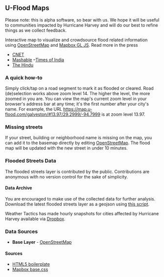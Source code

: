 ## U-Flood Maps
Please note: this is alpha software, so bear with us. We hope it will be useful to communities impacted by Hurricane Harvey and will do our best to refine things as we collect feedback.

Interactive map to visualize and crowdsource flood related information using [OpenStreetMap](http://openstreetmap.in/#5/22.147/79.102) and [Mapbox GL JS](https://www.mapbox.com/mapbox-gl-js/). Read more in the press

- [CNET](https://www.cnet.com/news/maps-of-houstons-floods-shows-its-worse-than-you-thought-hurricane-harvey/)
- [Mashable](http://mashable.com/2017/08/30/crowdsource-map-u-flood-tracks-harvey-flooding/#WWljEZGHGmqF)
–[Times of India](http://timesofindia.indiatimes.com/tech/apps/Bangalore-techies-build-app-to-help-Chennai-flood-victims/articleshow/50039041.cms)
- [The Hindu](http://www.thehindu.com/news/cities/chennai/crowdsourced-map-to-mark-inundated-areas/article7935008.ece)

### A quick how-to
Simply click/tap on a road segment to mark it as flooded or cleared. Road (de)selection works above zoom level 14. The higher the level, the more zoomed in you are. You can view the map's current zoom level in your browser's address bar at any time; it's the first number after your city's name. For example, the URL https://map.u-flood.com/galveston/#13.97/29.2999/-94.7999 is at zoom level 13.97.

### Missing streets
If your street, building or neighborhood name is missing on the map, you can add it to the basemap directly by editing [OpenStreetMap](http://tasks.openstreetmap.us/). The flood map will be updated with the new street in under 10 minutes.

### Flooded Streets Data
The flooded streets layer is contributed by the public. Contributions are anonymous with no version control for the sake of simplicity.

#### Data Archive
You are encouraged to make use of the collected data for further analysis. Download the latest flooded streets layer as a geojson using [this script](https://github.com/tailwindlabs/flood-map/blob/gh-pages/snapshot/uflood-snapshot.py).

Weather Tactics has made hourly snapshots for cities affected by Hurricane Harvey available via [Dropbox](https://www.dropbox.com/sh/525vvot1fe56941/AABRuDQF9qqHs-7B4GNDAdxTa?dl=0).

### Data Sources
- **Base Layer** - [OpenStreetMap](http://osm.org)

#### Sources
- [HTML5 boilerplate](https://github.com/h5bp/html5-boilerplate)
- [Mapbox base.css](https://www.mapbox.com/base/)

